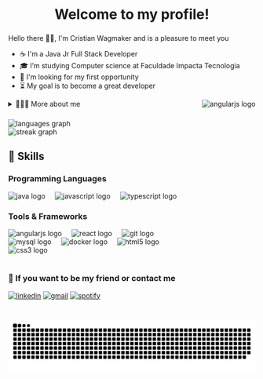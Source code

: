<!--- Title --->
<h1 align="center">Welcome to my profile!</h1>

###

<!--- About me --->
<p>
    Hello there 👋🏽, I'm Cristian Wagmaker and is a pleasure to meet you<br> 
</p>

- ☕ I'm a Java Jr Full Stack Developer <br>
- 🎓 I’m studying Computer science at Faculdade Impacta Tecnologia <br>
- 🎯 I'm looking for my first opportunity <br>
- ⏳ My goal is to become a great developer

<img align="right" src="https://github.com/user-attachments/assets/87f9d033-786d-4b35-95c2-b05312abd84f" height="300" alt="angularjs logo"  />
<details>
    <summary>🧑🏽‍💻 More about me </summary>

- 🔎 I am 21 years old, currently living in Brazil. I have experience with web applications using tools such as Java, Spring, SQL, Angular, Typescript and React.

- 🎸 I love the geek universe, so I like video games, series, movies, manga, comics and especially the Star Wars universe, as well as rock music and playing guitar.
</details>

###

<!--- Stats --->
<div align="left">
  <img src="https://github-readme-stats.vercel.app/api/top-langs?username=criswagmaker&locale=en&hide_title=false&layout=compact&card_width=320&langs_count=5&theme=radical&hide_border=false&order=2" height="150" alt="languages graph" /> <br>
  <img src="https://streak-stats.demolab.com?user=criswagmaker&locale=en&mode=daily&theme=radical&hide_border=false&border_radius=5&order=3" height="150" alt="streak graph"  />
</div>

###

<!--- Skills --->
<h2>🚀 Skills</h2>
<h3>Programming Languages</h3>
<div align="left">
  <img src="https://skillicons.dev/icons?i=java" height="40" alt="java logo"  /> 
  <img width="12" />
  <img src="https://skillicons.dev/icons?i=js" height="40" alt="javascript logo"  /> 
  <img width="12" />
  <img src="https://skillicons.dev/icons?i=ts" height="40" alt="typescript logo"  /> 
  <img width="12" />
</div>

<!--- Tools and Frameworks --->
<h3>Tools & Frameworks</h3>
<div align="left">
  <img src="https://skillicons.dev/icons?i=angular" height="40" alt="angularjs logo"  />
  <img width="12" />
  <img src="https://skillicons.dev/icons?i=react" height="40" alt="react logo"  />
  <img width="12" />
  <img src="https://skillicons.dev/icons?i=git" height="40" alt="git logo"  />
  <img width="12" />
  <img src="https://skillicons.dev/icons?i=mysql" height="40" alt="mysql logo"  />
  <img width="12" />
  <img src="https://skillicons.dev/icons?i=docker" height="40" alt="docker logo"  />
  <img width="12" />
  <img src="https://skillicons.dev/icons?i=html" height="40" alt="html5 logo"  />
  <img width="12" />
  <img src="https://skillicons.dev/icons?i=css" height="40" alt="css3 logo"  />
</div>

#
<!--- Social --->
<h3 align="left">🤝 If you want to be my friend or contact me</h3>

[![linkedin](https://img.shields.io/badge/LinkedIn-0077B5?style=for-the-badge&logo=linkedin&logoColor=white)](https://www.linkedin.com/in/criswagmaker/)
[![gmail](https://img.shields.io/badge/Gmail-D14836?style=for-the-badge&logo=gmail&logoColor=white)](mailto:cristian.wagmakerpessoal@gmail.com)
[![spotify](https://img.shields.io/badge/Spotify-1ED760?&style=for-the-badge&logo=spotify&logoColor=white)](https://open.spotify.com/user/22eejh5nbs3wuaznv64jaikdy?si=7c750e2c1d56499f)

#

<!--- snake --->
<picture align="center">
  <source media="(prefers-color-scheme: dark)" srcset="https://raw.githubusercontent.com/criswagmaker/criswagmaker/output/github-contribution-grid-snake-dark.svg">
  <source media="(prefers-color-scheme: light)" srcset="https://raw.githubusercontent.com/criswagmaker/criswagmaker/output/github-contribution-grid-snake-dark.svg">
  <img align="center" alt="github contribution grid snake animation" src="https://raw.githubusercontent.com/criswagmaker/criswagmaker/output/github-contribution-grid-snake.svg">
</picture>
